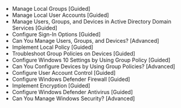 - Manage Local Groups [Guided]
- Manage Local User Accounts [Guided]
- Manage Users, Groups, and Devices in Active Directory Domain Services [Guided]
- Configure Sign-In Options [Guided]
- Can You Manage Users, Groups, and Devices? [Advanced]
- Implement Local Policy [Guided]
- Troubleshoot Group Policies on Devices [Guided]
- Configure Windows 10 Settings by Using Group Policy [Guided]
- Can You Configure Devices by Using Group Policies? [Advanced]
- Configure User Account Control [Guided]
- Configure Windows Defender Firewall [Guided]
- Implement Encryption [Guided]
- Configure Windows Defender Antivirus [Guided]
- Can You Manage Windows Security? [Advanced]
